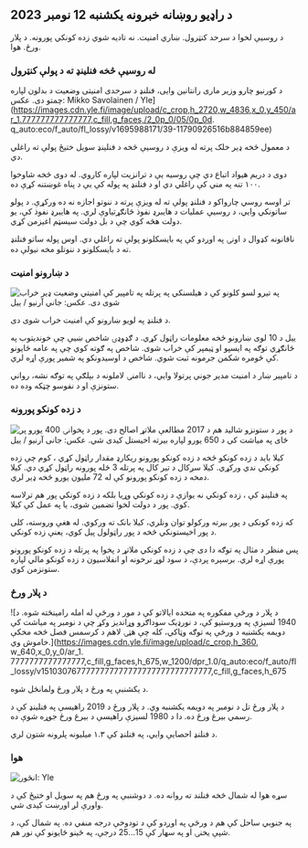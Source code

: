 ## د راډیو روښانه خبرونه یکشنبه 12 نومبر 2023

د روسیې لخوا د سرحد کنټرول. ښاري امنیت. نه تادیه شوي زده کونکي پورونه. د پلار ورځ. هوا.

### له روسیې څخه فنلینډ ته د پولې کنټرول

د کورنیو چارو وزیر ماری رانتانین وایی، فنلنډ د سرحدی امنیتی وضعیت د بدلون لپاره چمتو دی. عکس: Mikko Savolainen / Yle](https://images.cdn.yle.fi/image/upload/c_crop,h_2720,w_4836,x_0,y_450/ar_1.777777777777777,c_fill,g_faces,/2_0p_0/05/0p_0d. q_auto:eco/f_auto/fl_lossy/v1695988171/39-11790926516b884859ee)

د معمول څخه ډیر خلک پرته له ویزې د روسیې څخه د فنلینډ سویل ختیځ پولې ته راغلي دي.

دوی د دریم هیواد اتباع دي چې روسیه یې د ترانزیت لپاره کاروي. له دوی څخه شاوخوا ۱۰۰ تنه په مني کې راغلي دي او د فنلنډ په پوله کې یې د پناه غوښتنه کړې ده.

تر اوسه روسي چارواکو د فنلنډ پولې ته له ویزې پرته د ننوتو اجازه نه ده ورکړې. د پولو ساتونکي وايي، د روسیې عملیات د هایبرډ نفوذ ځانګړتیاوې لري. په هایبرډ نفوذ کې، یو دولت هڅه کوي چې د بل دولت سیسټم اغیزمن کړي.

ناقانونه کډوال د اونۍ په اوږدو کې په بایسکلونو پولې ته راغلي دي. اوس پوله ساتو فنلنډ ته د بایسکلونو د ننوتلو مخه نیولې ده.

### د ښارونو امنیت

![په تیرو لسو کلونو کې د هیلسنکي په پرتله په تامپیر کې امنیتي وضعیت ډیر خراب شوی دی. عکس: جاني آرنیو / ییل](https://images.cdn.yle.fi/image/upload/c_crop,h_2687,w_4777,x_1,y_258/ar_1.777777777777777,c_fill,g_faces,h_1_27777777777777777777777777777777777777777777777777777777777777777777777777777777777777777777777777777777777777777,c_fill,g_155/d/0p_05/q_auto:eco/f_auto/fl_lossy/v1699517677/39-1197321654a95de6dbe7)

د فنلنډ په لویو ښارونو کې امنیت خراب شوی دی.

ییل د 10 لوی ښارونو څخه معلومات راټول کړي. د ګډوډۍ شاخص ښیې چې خوندیتوب په ځانګړي توګه په ایسپو او ټیمپر کې خراب شوی. شاخص په ګوته کوي چې په عامه ځایونو کې څومره شکمن جرمونه ثبت شوي. شاخص د اوسیدونکو په شمیر پورې اړه لري.

د تامپیر ښار د امنیت مدیر جوني پرتولا وايي، د ناامنۍ لاملونه د بېلګې په توګه نشه، رواني ستونزې او د نفوسو چټکه وده ده.

### د زده کونکو پورونه

![د پور د ستونزو شالید هم د 2017 مطالعې ملاتړ اصالح دی. پور د پخوانۍ 400 یورو پر ځای په میاشت کې د 650 یورو لپاره بیرته اخیستل کیدی شي. عکس: جانی آرنیو / ییل](https://images.cdn.yle.fi/image/upload/c_crop,h_3078,w_5472,x_0,y_557/ar_1.777777777777777,c_fill,g_faces,h_1_2777777777777777777777777777777777777777777777777777777777777777777777777777777777777777777777777777,c_fill,g_155/d_015/0p_00q_auto:eco/f_auto/fl_lossy/v1694583672/39-1171262650149d3dfd0c)

کیلا باید د زده کونکو څخه د زده کونکو پورونو ریکارډ مقدار راټول کړي ، کوم چې زده کونکي ندي ورکړي. کیلا سږکال د تیر کال په پرتله 3 ځله پورونه راټول کړي دي. کیلا دمخه د زده کونکو پورونو کې له 72 ملیون یورو څخه ډیر لري.

په فنلینډ کې ، زده کونکي نه یوازې د زده کونکي وړیا بلکه د زده کونکي پور هم ترلاسه کوي. پور د دولت لخوا تضمین شوی، یا په عمل کې کیلا.

که زده کونکی د پور بیرته ورکولو توان ونلري، کیلا بانک ته ورکوي. له هغې وروسته، کلی د پور اخیستونکي څخه د پور راټولول پیل کوي، یعنې زده کونکي.

پس منظر د مثال په توګه دا دی چې د زده کونکي ملاتړ د پخوا په پرتله د زده کونکو پورونو پورې اړه لري. برسېره پردې، د سود لوړ نرخونه او انفلاسیون د زده کونکو مالي لپاره ستونزمن کوي.

### د پلار ورځ

![د پلار د ورځې مفکوره په متحده ایالاتو کې د مور د ورځې له امله رامینځته شوه. د 1940 لسیزې په وروستیو کې، د نورډیک سوداګرو وړاندیز وکړ چې د نومبر په میاشت کې دویمه یکشنبه د ورځې په توګه وټاکي، کله چې هټۍ لاهم د کرسمس فصل څخه مخکې خاموش وي.](https://images.cdn.yle.fi/image/upload/c_crop,h_360, w_640,x_0,y_0/ar_1. 7777777777777777,c_fill,g_faces,h_675,w_1200/dpr_1.0/q_auto:eco/f_auto/fl_lossy/v1510307677777777777777777777777777777,c_fill,g_faces,h_675

د یکشنبې په ورځ د پلار ورځ ولمانځل شوه.

د پلار ورځ تل د نومبر په دویمه یکشنبه وي. د پلار ورځ د 2019 راهیسې په فنلینډ کې د رسمي بیرغ ورځ ده. دا د 1980 لسیزې راهیسې د بیرغ ورځ جوړه شوې ده.

د فنلنډ احصایې وايي، په فنلنډ کې ۱.۳ میلیونه پلرونه شتون لري.

### هوا

![ انځور: Yle](https://images.cdn.yle.fi/image/upload/c_crop,h_1080,w_1919,x_0,y_0/ar_1.777777777777777,c_fill,g_faces,h_675,w/p_1200/1200:eco/f_auto/fl_lossy/v1699803736/39-11995176550f22164d93)

سړه هوا له شمال څخه فنلند ته روانه ده. د دوشنبې په ورځ هم په سویل او ختیځ کې د واورې لږ اورښت کیدی شي.

په جنوبي ساحل کې هم د ورځې په اوږدو کې د تودوخې درجه منفي ده. په شمال کې، د شپې یخنۍ او په سهار کې 15\...25 درجې، په ځینو ځایونو کې نور هم.